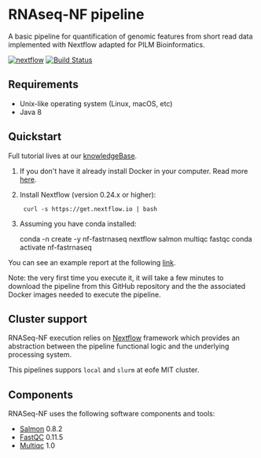 # RNAseq-NF pipeline 

A basic pipeline for quantification of genomic features from short read data
implemented with Nextflow adapted for PILM Bioinformatics.

[![nextflow](https://img.shields.io/badge/nextflow-%E2%89%A50.24.0-brightgreen.svg)](http://nextflow.io)
[![Build Status](https://travis-ci.org/pilm-bioinformatics/pipelines-nf-fastrnaseq.svg?branch=master)](https://travis-ci.org/pilm-bioinformatics/pipelines-nf-fastrnaseq)

## Requirements 

* Unix-like operating system (Linux, macOS, etc)
* Java 8 

## Quickstart 

Full tutorial lives at our [knowledgeBase](https://pilm-bioinformatics.github.io/knowledgebase/analysis/rnaseq/).

1. If you don't have it already install Docker in your computer. Read more [here](https://docs.docker.com/).

2. Install Nextflow (version 0.24.x or higher):
      
        curl -s https://get.nextflow.io | bash

3. Assuming you have conda installed:

	conda -n create -y nf-fastrnaseq nextflow salmon multiqc fastqc
	conda activate nf-fastrnaseq

	
You can see an example report at the following [link](http://multiqc.info/examples/rna-seq/multiqc_report.html).	
	
Note: the very first time you execute it, it will take a few minutes to download the pipeline 
from this GitHub repository and the the associated Docker images needed to execute the pipeline.  


## Cluster support

RNASeq-NF execution relies on [Nextflow](http://www.nextflow.io) framework which provides an 
abstraction between the pipeline functional logic and the underlying processing system.

This pipelines suppors `local` and `slurm` at eofe MIT cluster.

## Components 

RNASeq-NF uses the following software components and tools: 

* [Salmon](https://combine-lab.github.io/salmon/) 0.8.2
* [FastQC](https://www.bioinformatics.babraham.ac.uk/projects/fastqc/) 0.11.5
* [Multiqc](https://multiqc.info) 1.0


